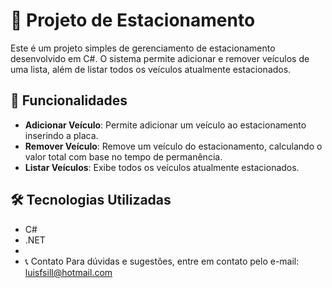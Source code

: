 # 🚗 Projeto de Estacionamento

Este é um projeto simples de gerenciamento de estacionamento desenvolvido em C#. O sistema permite adicionar e remover veículos de uma lista, além de listar todos os veículos atualmente estacionados.

## 🎯 Funcionalidades

- **Adicionar Veículo**: Permite adicionar um veículo ao estacionamento inserindo a placa.
- **Remover Veículo**: Remove um veículo do estacionamento, calculando o valor total com base no tempo de permanência.
- **Listar Veículos**: Exibe todos os veículos atualmente estacionados.

## 🛠️ Tecnologias Utilizadas

- C#
- .NET
- 
- 📞 Contato
Para dúvidas e sugestões, entre em contato pelo e-mail: luisfsill@hotmail.com
